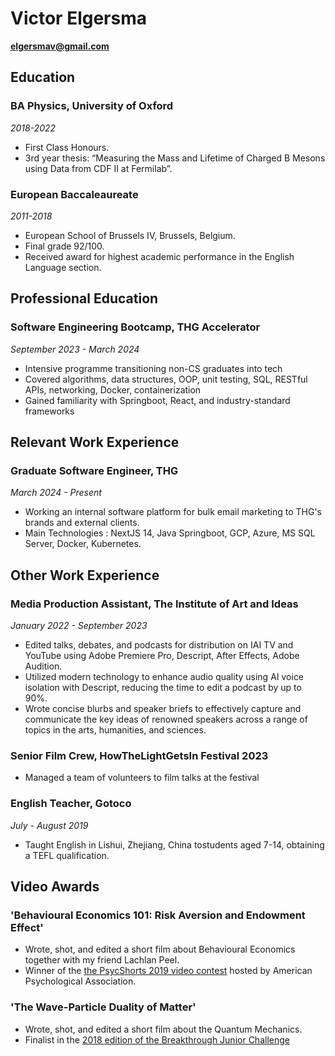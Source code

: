 # Victor Elgersma

**<u>elgersmav@gmail.com</u>**

## Education

### BA Physics, University of Oxford

_2018-2022_

- First Class Honours.
- 3rd year thesis: “Measuring the Mass and Lifetime of Charged B Mesons using Data from CDF II at Fermilab”.

### European Baccaleaureate

_2011-2018_

- European School of Brussels IV, Brussels, Belgium.
- Final grade 92/100.
- Received award for highest academic performance in the English Language section.

## Professional Education

### Software Engineering Bootcamp, THG Accelerator

_September 2023 - March 2024_

- Intensive programme transitioning non-CS graduates into tech
- Covered algorithms, data structures, OOP, unit testing, SQL, RESTful APIs, networking, Docker, containerization
- Gained familiarity with Springboot, React, and industry-standard frameworks

## Relevant Work Experience

### Graduate Software Engineer, THG

_March 2024 - Present_

- Working an internal software platform for bulk email marketing to THG's brands and external clients.
- Main Technologies : NextJS 14, Java Springboot, GCP, Azure, MS SQL Server, Docker, Kubernetes.

## Other Work Experience

### Media Production Assistant, The Institute of Art and Ideas

_January 2022 - September 2023_

- Edited talks, debates, and podcasts for distribution on IAI TV and YouTube using Adobe Premiere Pro, Descript, After Effects, Adobe Audition.
- Utilized modern technology to enhance audio quality using AI voice isolation with Descript, reducing the time to edit a podcast by up to 90%.
- Wrote concise blurbs and speaker briefs to effectively capture and communicate the key ideas of renowned speakers across a range of topics in the arts, humanities, and sciences.

### Senior Film Crew, HowTheLightGetsIn Festival 2023

- Managed a team of volunteers to film talks at the festival

### English Teacher, Gotoco

_July - August 2019_

- Taught English in Lishui, Zhejiang, China tostudents aged 7-14, obtaining a TEFL qualification.

## Video Awards

### 'Behavioural Economics 101: Risk Aversion and Endowment Effect'

- Wrote, shot, and edited a short film about Behavioural Economics together with my friend Lachlan Peel.
- Winner of the [the PsycShorts 2019 video contest](https://www.apa.org/news/apa/2019/psycshorts-contest-winners#:~:text=Entrants%20were%20asked%20to%20create,by%20the%20April%202019%20deadline.) hosted by American Psychological Association.

### 'The Wave-Particle Duality of Matter'

- Wrote, shot, and edited a short film about the Quantum Mechanics.
- Finalist in the [2018 edition of the Breakthrough Junior Challenge](https://breakthroughjuniorchallenge.org/winners/2018)
